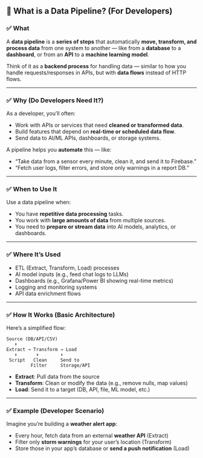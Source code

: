 ## 🚀 What is a Data Pipeline? (For Developers)

### ✅ **What**

A **data pipeline** is a **series of steps** that automatically **move, transform, and process data** from one system to another — like from a **database** to a **dashboard**, or from an **API** to a **machine learning model**.

Think of it as a **backend process** for handling data — similar to how you handle requests/responses in APIs, but with **data flows** instead of HTTP flows.

---

### ✅ **Why (Do Developers Need It?)**

As a developer, you’ll often:

* Work with APIs or services that need **cleaned or transformed data**.
* Build features that depend on **real-time or scheduled data flow**.
* Send data to AI/ML APIs, dashboards, or storage systems.

A pipeline helps you **automate** this — like:

* “Take data from a sensor every minute, clean it, and send it to Firebase.”
* “Fetch user logs, filter errors, and store only warnings in a report DB.”

---

### ✅ **When to Use It**

Use a data pipeline when:

* You have **repetitive data processing** tasks.
* You work with **large amounts of data** from multiple sources.
* You need to **prepare or stream data** into AI models, analytics, or dashboards.

---

### ✅ **Where It’s Used**

* ETL (Extract, Transform, Load) processes
* AI model inputs (e.g., feed chat logs to LLMs)
* Dashboards (e.g., Grafana/Power BI showing real-time metrics)
* Logging and monitoring systems
* API data enrichment flows

---

### ✅ **How It Works (Basic Architecture)**

Here’s a simplified flow:

```text
Source (DB/API/CSV) 
   ⬇
Extract → Transform → Load
   ⬇       ⬇        ⬇
 Script   Clean     Send to
         Filter     Storage/API
```

* **Extract**: Pull data from the source
* **Transform**: Clean or modify the data (e.g., remove nulls, map values)
* **Load**: Send it to a target (DB, API, file, ML model, etc.)

---

### ✅ **Example (Developer Scenario)**

Imagine you’re building a **weather alert app**:

* Every hour, fetch data from an external **weather API** (Extract)
* Filter only **storm warnings** for your user’s location (Transform)
* Store those in your app’s database or **send a push notification** (Load)
